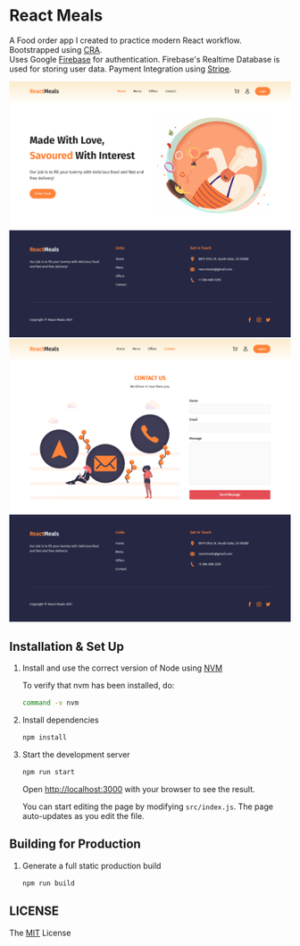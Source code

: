 # React Meals

A Food order app I created to practice modern React workflow. Bootstrapped using [CRA](https://create-react-app.dev/).
<br>
Uses Google [Firebase](https://firebase.google.com/) for authentication. Firebase's Realtime Database is used for storing user data.
Payment Integration using [Stripe](https://stripe.com/in).

![demo-1](readme_images/demo-1.png?raw=true)
![demo-2](readme_images/demo-2.png?raw=true)

## Installation & Set Up

1. Install and use the correct version of Node using [NVM](https://github.com/nvm-sh/nvm)

   To verify that nvm has been installed, do:

   ```sh
   command -v nvm
   ```

2. Install dependencies

   ```sh
   npm install
   ```

3. Start the development server

   ```sh
   npm run start
   ```

   Open [http://localhost:3000](http://localhost:3000) with your browser to see the result.

   You can start editing the page by modifying `src/index.js`. The page auto-updates as you edit the file.

## Building for Production

1. Generate a full static production build

   ```sh
   npm run build
   ```

## LICENSE

The [MIT](LICENSE) License
